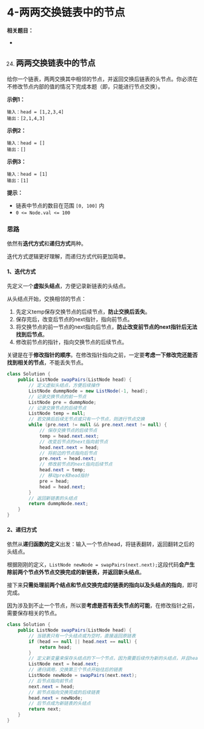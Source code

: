 # 4-两两交换链表中的节点

**相关题目：**

- [24.两两交换链表中的节点]: #两两交换链表中的节点

  

24. ## 两两交换链表中的节点

给你一个链表，两两交换其中相邻的节点，并返回交换后链表的头节点。你必须在不修改节点内部的值的情况下完成本题（即，只能进行节点交换）。

**示例1：**

```
输入：head = [1,2,3,4]
输出：[2,1,4,3]
```

**示例2：**

```
输入：head = []
输出：[]
```

**示例3：**

```
输入：head = [1]
输出：[1]
```

**提示：**

- 链表中节点的数目在范围 `[0, 100]` 内
- `0 <= Node.val <= 100`



### 思路

依然有**迭代方式**和**递归方式**两种。

迭代方式逻辑更好理解，而递归方式代码更加简单。

#### 1、迭代方式

先定义一个**虚拟头结点**，方便记录新链表的头结点。

从头结点开始，交换相邻的节点：

1. 先定义temp保存交换节点的后续节点，**防止交换后丢失**。
2. 保存完后，改变后节点的next指针，指向前节点。
3. 将交换节点的前一节点的next指向后节点，**防止改变前节点的next指针后无法找到后节点**。
4. 修改前节点的指针，指向交换节点的后续节点。

关键是在于**修改指针的顺序**。在修改指针指向之前，一定要**考虑一下修改完还能否找到相关的节点**，不能丢失节点。

```java
class Solution {
    public ListNode swapPairs(ListNode head) {
        // 定义虚拟头结点，方便后续操作
        ListNode dummpNode = new ListNode(-1, head);
        // 记录交换节点的前一节点
        ListNode pre = dummpNode;
        // 记录交换节点的后续节点
        ListNode temp = null;
        // 若交换后后续无节点或只有一个节点，则进行节点交换
        while (pre.next != null && pre.next.next != null) {
            // 保存交换节点的后续节点
            temp = head.next.next;
            // 改变后节点的next指向前节点
            head.next.next = head;
            // 将前边的节点指向后节点
            pre.next = head.next;
            // 修改前节点的next指向后续节点
            head.next = temp;
            // 移动pre和head指针
            pre = head;
            head = head.next;
        }
        // 返回新链表的头结点
        return dummpNode.next;
    }
}
```

#### 2、递归方式

依然从**递归函数的定义**出发：输入一个节点head，将链表翻转，返回翻转之后的头结点。

根据刚刚的定义，`ListNode newNode = swapPairs(next.next);`这段代码**会产生除前两个节点外节点交换完成的新链表，并返回新头结点**。

接下来**只需处理前两个结点和节点交换完成的链表的指向以及头结点的指向**，即可完成。

因为涉及到不止一个节点，所以要**考虑是否有丢失节点的可能**，在修改指针之前，需要保存相关的节点。

```java
class Solution {
    public ListNode swapPairs(ListNode head) {
        // 当链表只有一个头结点或为空时，直接返回原链表
        if (head == null || head.next == null) {
            return head;
        }
        // 定义新变量来保存头结点的下一个节点，因为需要后续作为新的头结点，并且head.next会改变，防止后续无法找到
        ListNode next = head.next;
        // 递归调用，交换第三个节点开始往后的链表
        ListNode newNode = swapPairs(next.next);
        // 后节点指向前节点
        next.next = head;
        // 前节点指向交换完成的后续链表
        head.next = newNode;
        // 后节点成为新链表的头结点
        return next;
    }
}
```



